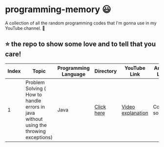 # programming-memory :smiley:

A collection of all the random programming codes that I'm gonna use in my YouTube channel. :movie_camera:

## :star: the repo to show some love and to tell that you care!

| Index | Topic                                                                                 | Programming Language | Directory                     | YouTube Link                                                     | Article Link |
| ----- | ------------------------------------------------------------------------------------- | -------------------- | ----------------------------- | ---------------------------------------------------------------- | ------------ |
| 1     | Problem Solving ( How to handle errors in java without using the throwing exceptions) | Java                 | [Click here](./27_July_2022/) | [Video explanation](https://www.youtube.com/watch?v=-JNa1p3t9n8) | Coming soon  |
